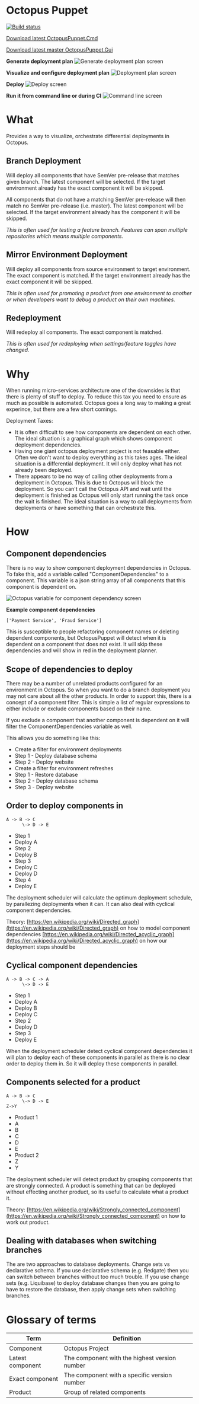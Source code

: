 Octopus Puppet
==============

[![Build status](https://ci.appveyor.com/api/projects/status/a18hd51vae9nho0p/branch/master?svg=true)](https://ci.appveyor.com/project/aqovia/octopuspuppet/branch/master)

[Download latest OctopusPuppet.Cmd](https://ci.appveyor.com/api/projects/aqovia/octopuspuppet/artifacts/OctopusPuppet.Cmd.zip?branch=master "Download latest master OctopusPuppet.Cmd")

[Download latest master OctopusPuppet.Gui](https://ci.appveyor.com/api/projects/aqovia/octopuspuppet/artifacts/OctopusPuppet.Gui.zip?branch=master "Download latest master OctopusPuppet.Gui")

**Generate deployment plan**
![Generate deployment plan screen](/docs/img/Generate_deployment_plan.png?raw=true "Generate deployment plan screen")

**Visualize and configure deployment plan**
![Deployment plan screen](/docs/img/Deployment_Plan.png?raw=true "Deployment plan screen")

**Deploy**
![Deploy screen](/docs/img/Deploy.png?raw=true "Deploy screen")

**Run it from command line or during CI**
![Command line screen](/docs/img/Run_from_command_prompt.png?raw=true "Command line screen")

# What

Provides a way to visualize, orchestrate differential deployments in Octopus. 

## Branch Deployment

Will deploy all components that have SemVer pre-release that matches given branch. The latest component will be selected. If the target environment already has the exact component it will be skipped.

All components that do not have a matching SemVer pre-release will then match no SemVer pre-release (i.e. master). The latest component will be selected. If the target environment already has the component it will be skipped.

_This is often used for testing a feature branch. Features can span multiple repositories which means multiple components._

## Mirror Environment Deployment

Will deploy all components from source environment to target environment. The exact component is matched. If the target environment already has the exact component it will be skipped.

_This is often used for promoting a product from one environment to another or when developers want to debug a product on their own machines._

## Redeployment

Will redeploy all components. The exact component is matched. 

_This is often used for redeploying when settings/feature toggles have changed._

# Why

When running micro-services architecture one of the downsides is that there is plenty of stuff to deploy. To reduce this tax you need to ensure as much as possible is automated. Octopus goes a long way to making a great experince, but there are a few short comings.

Deployment Taxes:
* It is often difficult to see how components are dependent on each other. The ideal situation is a graphical graph which shows component deployment dependencies.
* Having one giant octopus deployment project is not feasable either. Often we don't want to deploy everything as this takes ages. The ideal situation is a differential deployment. It will only deploy what has not already been deployed.
* There appears to be no way of calling other deployments from a deployment in Octopus. This is due to Octopus will block the deployment. So you can't call the Octopus API and wait until the deployment is finished as Octopus will only start running the task once the wait is finished. The ideal situation is a way to call deployments from deployments or have something that can orchestrate this.

# How

## Component dependencies

There is no way to show component deployment dependencies in Octopus. To fake this, add a variable called "ComponentDependencies" to a component. This variable is a json string array of all components that this component is dependent on. 

![Octopus variable for component dependency screen](/docs/img/Octopus_variable_for_component_dependency.png?raw=true "Octopus variable for component dependency screen")

**Example component dependencies**
```
['Payment Service', 'Fraud Service']
```

This is susceptible to people refactoring component names or deleting dependent components, but OctopusPuppet will detect when it is dependent on a component that does not exist. It will skip these dependencies and will show in red in the deployment planner.

## Scope of dependencies to deploy

There may be a number of unrelated products configured for an environment in Octopus. So when you want to do a branch deployment you may not care about all the other products. In order to support this, there is a concept of a component filter. This is simple a list of regular expressions to either include or exclude components based on their name. 

If you exclude a component that another component is dependent on it will filter the ComponentDependencies variable as well. 

This allows you do something like this:
* Create a filter for environment deployments
 * Step 1 - Deploy database schema
 * Step 2 - Deploy website
* Create a filter for environment refreshes
 * Step 1 - Restore database
 * Step 2 - Deploy database schema
 * Step 3 - Deploy website

## Order to deploy components in
```
A -> B -> C
      \-> D -> E
```

* Step 1
 * Deploy A
* Step 2
 * Deploy B
* Step 3
 * Deploy C
 * Deploy D
* Step 4
 * Deploy E

The deployment scheduler will calculate the optimum deployment schedule, by parallezing deployments when it can. It can also deal with cyclical component dependencies.

Theory:
[https://en.wikipedia.org/wiki/Directed_graph](https://en.wikipedia.org/wiki/Directed_graph) on how to model component dependencies
[https://en.wikipedia.org/wiki/Directed_acyclic_graph](https://en.wikipedia.org/wiki/Directed_acyclic_graph) on how our deployment steps should be 

## Cyclical component dependencies

```
A -> B -> C -> A
      \-> D -> E
```

* Step 1
 * Deploy A
 * Deploy B
 * Deploy C
* Step 2
 * Deploy D
* Step 3
 * Deploy E

When the deployment scheduler detect cyclical component dependencies it will plan to deploy each of these components in parallel as there is no clear order to deploy them in. So it will deploy these components in parallel.

## Components selected for a product

```
A -> B -> C
      \-> D -> E
Z->Y
```

* Product 1
 * A
 * B
 * C
 * D
 * E
* Product 2
 * Z
 * Y

The deployment scheduler will detect product by grouping components that are strongly connected. A product is something that can be deployed without effecting another product, so its useful to calculate what a product it.

Theory:
[https://en.wikipedia.org/wiki/Strongly_connected_component](https://en.wikipedia.org/wiki/Strongly_connected_component) on how to work out product.

## Dealing with databases when switching branches

The are two approaches to database deployments. Change sets vs declarative schema. If you use declarative schema (e.g. Redgate) then you can switch between branches without too much trouble. If you use change sets (e.g. Liquibase) to deploy database changes then you are going to have to restore the database, then apply change sets when switching branches.

# Glossary of terms

Term | Definition
---- | ----------
Component|Octopus Project
Latest component|The component with the highest version number
Exact component|The component with a specific version number
Product|Group of related components
